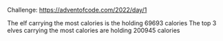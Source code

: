 Challenge: https://adventofcode.com/2022/day/1

The elf carrying the most calories is the holding 69693 calories
The top 3 elves carrying the most calories are holding 200945 calories